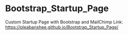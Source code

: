 # Bootstrap_Startup_Page
Custom Startup Page with Bootstrap and MailChimp
Link: https://pleabanshee.github.io/Bootstrap_Startup_Page/
